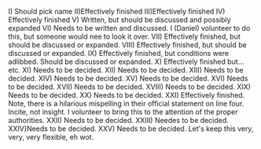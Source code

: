 I) Should pick name
II)Effectively finished
III)Effectively finished
IV) Effectively finished
V) Written, but should be discussed and possibly expanded
VI) Needs to be written and discussed. I (Daniel) volunteer to do this, but someone would nee to look it over.
VII) Effectively finished, but should be discussed or expanded.
VIII) Effectively finished, but should be discussed or expanded.
IX) Effectively finished, but conditions were adlibbed. Should be discussed or expanded.
X) Effectively finished but... etc.
XI) Needs to be decided.
XII) Needs to be decided.
XIII) Needs to be decided.
XIV) Needs to be decided.
XV) Needs to be decided.
XVI) Needs to be decided.
XVII) Needs to be decided.
XVIII) Needs to be decided.
XIX) Needs to be decided.
XX) Needs to be decided.
XXI) Effectively finished. Note, there is a hilarious mispelling in their official statement on line four. Incite, not insight. I volunteer to bring this to the attention of the proper authorities.
XXII) Needs to be decided.
XXIII) Needes to be decided.
XXIV)Needs to be decided.
XXV) Needs to be decided. Let's keep this very, very, very flexible, eh wot.
